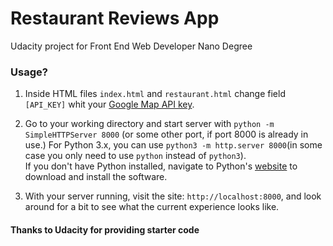 #  Restaurant Reviews App
Udacity project for Front End Web Developer Nano Degree

### Usage?
1. Inside HTML files `index.html` and `restaurant.html` change field `[API_KEY]` whit your [Google Map API key](https://developers.google.com/maps/documentation/javascript/get-api-key).

2. Go to your working directory and start server with `python -m SimpleHTTPServer 8000` (or some other port, if port 8000 is already in use.) For Python 3.x, you can use `python3 -m http.server 8000`(in some case you only need to use `python` instead of `python3`).  
If you don't have Python installed, navigate to Python's [website](https://www.python.org/) to download and install the software.

3. With your server running, visit the site: `http://localhost:8000`, and look around for a bit to see what the current experience looks like.

#### Thanks to Udacity for providing starter code